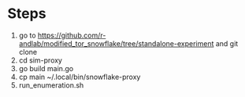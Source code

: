
# Steps
1. go to https://github.com/r-andlab/modified_tor_snowflake/tree/standalone-experiment and git clone
2. cd sim-proxy
3. go build main.go
4. cp main ~/.local/bin/snowflake-proxy
5. run_enumeration.sh
